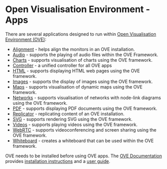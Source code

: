 # Open Visualisation Environment - Apps

There are several applications designed to run within [Open Visualisation Environment (OVE)](https://github.com/ove/ove):

* [Alignment](packages/ove-app-alignment/README.md) - helps align the monitors in an OVE installation.
* [Audio](packages/ove-app-audio/README.md) - supports the playing of audio files within the OVE Framework.
* [Charts](packages/ove-app-charts/README.md) - supports visualisation of charts using the OVE framework.
* [Controller](packages/ove-app-controller/README.md) - a unified controller for all OVE apps
* [HTML](packages/ove-app-html/README.md) - supports displaying HTML web pages using the OVE framework.
* [Images](packages/ove-app-images/README.md) - supports the display of images using the OVE framework.
* [Maps](packages/ove-app-maps/README.md) - supports visualisation of dynamic maps using the OVE framework.
* [Networks](packages/ove-app-networks/README.md) - supports visualisation of networks with node-link diagrams using the OVE framework.
* [PDF](packages/ove-app-pdf/README.md) - supports displaying PDF documents using the OVE framework.
* [Replicator](packages/ove-app-replicator/README.md) - replicating content of an OVE installation.
* [SVG](packages/ove-app-svg/README.md) - supports rendering SVG using the OVE framework.
* [Videos](packages/ove-app-videos/README.md) - supports playing videos using the OVE framework.
* [WebRTC](packages/ove-app-webrtc/README.md) - supports videoconferencing and screen sharing using the OVE framework.
* [Whiteboard](packages/ove-app-whiteboard/README.md) - creates a whiteboard that can be used within the OVE framework.

OVE needs to be installed before using OVE apps. The [OVE Documentation](https://ove.readthedocs.io/en/stable/) provides [installation instructions](https://ove.readthedocs.io/en/stable/docs/INSTALLATION.html) and a [user guide](https://ove.readthedocs.io/en/stable/docs/USAGE.html).
